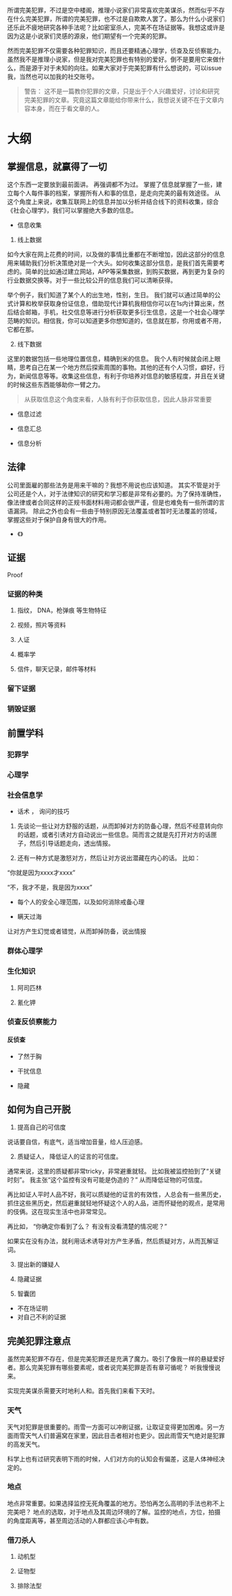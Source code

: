 
所谓完美犯罪，不过是空中楼阁，推理小说家们非常喜欢完美谋杀，然而似乎不存在什么完美犯罪，所谓的完美犯罪，也不过是自欺欺人罢了。那么为什么小说家们还乐此不疲地研究各种手法呢？比如密室杀人，完美不在场证据等。我想这或许是因为这是小说家们灵感的源泉，他们期望有一个完美的犯罪。

然而完美犯罪不仅需要各种犯罪知识，而且还要精通心理学，侦查及反侦察能力。虽然我不是推理小说家，但是我对完美犯罪也有特别的爱好。倒不是要用它来做什么，而是源于对于未知的向往。如果大家对于完美犯罪有什么想说的，可以issue我，当然也可以加我的社交账号。

> 警告： 这不是一篇教你犯罪的文章，只是出于个人兴趣爱好，讨论和研究完美犯罪的文章。究竟这篇文章能给你带来什么，我想说关键不在于文章内容本身，而在于看文章的人。

# 大纲

## 掌握信息，就赢得了一切

这个东西一定要放到最前面讲。 再强调都不为过。 掌握了信息就掌握了一些，建立每个人每件事的档案，掌握所有人和事的信息，是走向完美的最有效途径。 从这个角度上来说，收集互联网上的信息并加以分析并结合线下的资料收集，综合《社会心理学》，我们可以掌握绝大多数的信息。

- 信息收集
 1. 线上数据
 
 如今大家在网上花费的时间，以及做的事情比重都在不断增加，因此这部分的信息用来辅助我们分析决策绝对是一个大头。如何收集这部分信息，是我们首先需要考虑的。简单的比如通过建立网站，APP等采集数据，到购买数据，再到更为复杂的行业数据交换等。对于一些比较公开的信息我们可以清晰获得。
 
 举个例子，我们知道了某个人的出生地，性别，生日。 我们就可以通过简单的公式计算和枚举获取身份证信息，借助现代计算机我相信你可以在1s内计算出来，然后结合邮箱，手机，社交信息等进行分析获取更多衍生信息，这是一个社会心理学范畴的知识。相信我，你可以知道更多你想知道的，信息就在那，你用或者不用，它都在那。
 
 2. 线下数据
 
 这里的数据包括一些地理位置信息，精确到米的信息。 我个人有时候就会闭上眼睛，思考自己在某一个地方然后探索周围的事物。其他的还有个人习惯，癖好，行为，新闻信息等等。收集这些信息，有利于你培养对信息的敏感程度，并且在关键的时候这些东西能够助你一臂之力。
 
 > 从获取信息这个角度来看，人脉有利于你获取信息，因此人脉非常重要
 
- 信息过滤

- 信息汇总

- 信息分析

## 法律

公司里面雇的那些法务是用来干嘛的？我想不用说也应该知道。 其实不管是对于公司还是个人，对于法律知识的研究和学习都是非常有必要的。为了保持准确性，像法律或者合同这样的正规书面材料用词都会很严谨，但是也难免有一些所谓的言语漏洞。 除此之外也会有一些由于特别原因无法覆盖或者暂时无法覆盖的领域，掌握这些对于保护自身有很大的作用。

- 《》

## 证据

Proof

### 证据的种类

1. 指纹， DNA，枪弹痕 等生物特征

2. 视频，照片等资料

3. 人证

4. 概率学

5. 信件，聊天记录，邮件等材料

### 留下证据


### 销毁证据

## 前置学科

### 犯罪学

### 心理学

### 社会信息学

- 话术 ， 询问的技巧

1. 先谈论一些让对方舒服的话题，从而卸掉对方的防备心理，然后不经意转向你的话题，或者引诱对方自动说出一些信息。简而言之就是先打开对方的话匣子，然后引导话题走向，透出情报。

2. 还有一种方式是激怒对方，然后让对方说出潜藏在内心的话。 比如：

“你就是因为xxxx才xxxx”

“不，我才不是，我是因为xxxx”

- 每个人的安全心理范围，以及如何消除戒备心理


- 瞒天过海

让对方产生幻觉或者错觉，从而卸掉防备，说出情报

### 群体心理学

### 生化知识

1. 阿司匹林

2. 氰化钾

### 侦查反侦察能力

#### 反侦查

- 了然于胸

- 干扰信息

- 隐藏

## 如何为自己开脱

1. 提高自己的可信度

说话要自信，有底气，适当增加音量，给人压迫感。

2. 质疑证人， 降低证人的证言的可信度。

通常来说，这里的质疑都非常tricky，非常避重就轻。  比如我被监控拍到了“关键时刻”。 我主张“这个监控有没有可能是伪造的？” 从而降低证物的可信度。

再比如证人平时人品不好，我可以质疑他的证言的有效性，人总会有一些黑历史，抓住这些黑历史，然后避重就轻地怀疑这个人的人品，进而怀疑他的观点，是常用的伎俩。这在现实生活中也非常常见。

再比如， “你确定你看到了么？ 有没有没看清楚的情况呢？”

如果实在没有办法，就利用话术诱导对方产生矛盾，然后质疑对方，从而瓦解证词。

3. 提出新的嫌疑人

4. 隐藏证据

5. 智囊团

- 不在场证明
- 对自己不利的证据
## 完美犯罪注意点
虽然完美犯罪不存在，但是完美犯罪还是充满了魔力。吸引了像我一样的悬疑爱好者。那么完美犯罪有哪些要素呢，或者说完美犯罪是否有章可循呢？
听我慢慢说来。

实现完美谋杀需要天时地利人和。首先我们来看下天时。
### 天气

天气对犯罪是很重要的。雨雪一方面可以冲刷证据，让取证变得更加困难。另一方面雨雪天气人们普遍窝在家里，因此目击者相对也更少。因此雨雪天气绝对是犯罪的高发天气。

科学上也有过研究表明下雨的时候，人们对方向的认知会有偏差，这是人体神经决定的。

### 地点
地点非常重要。如果选择监控无死角覆盖的地方。恐怕再怎么高明的手法也称不上完美吧？
地点的选取，对于地点及其周边环境的了解。监控的地点，方位，拍摄的角度距离等，甚至周边活动的人群都应该心中有数。

### 借刀杀人

1. 动机型

2. 证物型

3. 排除法型
